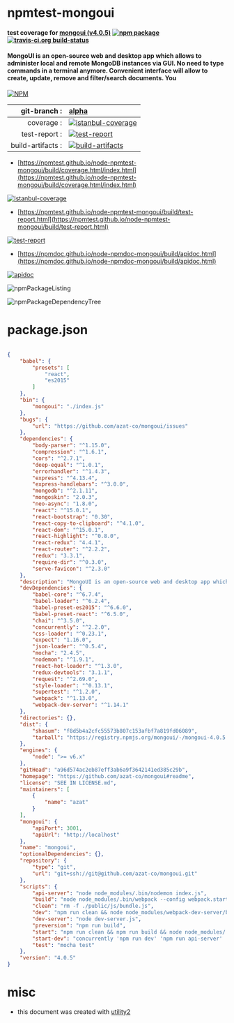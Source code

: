 # npmtest-mongoui

#### test coverage for  [mongoui (v4.0.5)](https://github.com/azat-co/mongoui#readme)  [![npm package](https://img.shields.io/npm/v/npmtest-mongoui.svg?style=flat-square)](https://www.npmjs.org/package/npmtest-mongoui) [![travis-ci.org build-status](https://api.travis-ci.org/npmtest/node-npmtest-mongoui.svg)](https://travis-ci.org/npmtest/node-npmtest-mongoui)

#### MongoUI is an open-source web and desktop app which allows to administer local and remote MongoDB instances via GUI. No need to type commands in a terminal anymore. Convenient interface will allow to create, update, remove and filter/search documents. You

[![NPM](https://nodei.co/npm/mongoui.png?downloads=true&downloadRank=true&stars=true)](https://www.npmjs.com/package/mongoui)

| git-branch : | [alpha](https://github.com/npmtest/node-npmtest-mongoui/tree/alpha)|
|--:|:--|
| coverage : | [![istanbul-coverage](https://npmtest.github.io/node-npmtest-mongoui/build/coverage.badge.svg)](https://npmtest.github.io/node-npmtest-mongoui/build/coverage.html/index.html)|
| test-report : | [![test-report](https://npmtest.github.io/node-npmtest-mongoui/build/test-report.badge.svg)](https://npmtest.github.io/node-npmtest-mongoui/build/test-report.html)|
| build-artifacts : | [![build-artifacts](https://npmtest.github.io/node-npmtest-mongoui/glyphicons_144_folder_open.png)](https://github.com/npmtest/node-npmtest-mongoui/tree/gh-pages/build)|

- [https://npmtest.github.io/node-npmtest-mongoui/build/coverage.html/index.html](https://npmtest.github.io/node-npmtest-mongoui/build/coverage.html/index.html)

[![istanbul-coverage](https://npmtest.github.io/node-npmtest-mongoui/build/screenCapture.buildCi.browser.%252Ftmp%252Fbuild%252Fcoverage.lib.html.png)](https://npmtest.github.io/node-npmtest-mongoui/build/coverage.html/index.html)

- [https://npmtest.github.io/node-npmtest-mongoui/build/test-report.html](https://npmtest.github.io/node-npmtest-mongoui/build/test-report.html)

[![test-report](https://npmtest.github.io/node-npmtest-mongoui/build/screenCapture.buildCi.browser.%252Ftmp%252Fbuild%252Ftest-report.html.png)](https://npmtest.github.io/node-npmtest-mongoui/build/test-report.html)

- [https://npmdoc.github.io/node-npmdoc-mongoui/build/apidoc.html](https://npmdoc.github.io/node-npmdoc-mongoui/build/apidoc.html)

[![apidoc](https://npmdoc.github.io/node-npmdoc-mongoui/build/screenCapture.buildCi.browser.%252Ftmp%252Fbuild%252Fapidoc.html.png)](https://npmdoc.github.io/node-npmdoc-mongoui/build/apidoc.html)

![npmPackageListing](https://npmtest.github.io/node-npmtest-mongoui/build/screenCapture.npmPackageListing.svg)

![npmPackageDependencyTree](https://npmtest.github.io/node-npmtest-mongoui/build/screenCapture.npmPackageDependencyTree.svg)



# package.json

```json

{
    "babel": {
        "presets": [
            "react",
            "es2015"
        ]
    },
    "bin": {
        "mongoui": "./index.js"
    },
    "bugs": {
        "url": "https://github.com/azat-co/mongoui/issues"
    },
    "dependencies": {
        "body-parser": "^1.15.0",
        "compression": "^1.6.1",
        "cors": "^2.7.1",
        "deep-equal": "^1.0.1",
        "errorhandler": "^1.4.3",
        "express": "^4.13.4",
        "express-handlebars": "^3.0.0",
        "mongodb": "^2.1.11",
        "mongoskin": "2.0.3",
        "neo-async": "1.8.0",
        "react": "^15.0.1",
        "react-bootstrap": "0.30",
        "react-copy-to-clipboard": "^4.1.0",
        "react-dom": "^15.0.1",
        "react-highlight": "^0.8.0",
        "react-redux": "4.4.1",
        "react-router": "^2.2.2",
        "redux": "3.3.1",
        "require-dir": "^0.3.0",
        "serve-favicon": "^2.3.0"
    },
    "description": "MongoUI is an open-source web and desktop app which allows to administer local and remote MongoDB instances via GUI. No need to type commands in a terminal anymore. Convenient interface will allow to create, update, remove and filter/search documents. You",
    "devDependencies": {
        "babel-core": "^6.7.4",
        "babel-loader": "^6.2.4",
        "babel-preset-es2015": "^6.6.0",
        "babel-preset-react": "^6.5.0",
        "chai": "^3.5.0",
        "concurrently": "^2.2.0",
        "css-loader": "^0.23.1",
        "expect": "1.16.0",
        "json-loader": "^0.5.4",
        "mocha": "2.4.5",
        "nodemon": "^1.9.1",
        "react-hot-loader": "^1.3.0",
        "redux-devtools": "3.1.1",
        "request": "^2.69.0",
        "style-loader": "^0.13.1",
        "supertest": "^1.2.0",
        "webpack": "^1.13.0",
        "webpack-dev-server": "^1.14.1"
    },
    "directories": {},
    "dist": {
        "shasum": "f8d5b4a2cfc55573b807c153afbf7a819fd06089",
        "tarball": "https://registry.npmjs.org/mongoui/-/mongoui-4.0.5.tgz"
    },
    "engines": {
        "node": ">= v6.x"
    },
    "gitHead": "a96d574ac2eb87eff3ab6a9f3642141ed385c29b",
    "homepage": "https://github.com/azat-co/mongoui#readme",
    "license": "SEE IN LICENSE.md",
    "maintainers": [
        {
            "name": "azat"
        }
    ],
    "mongoui": {
        "apiPort": 3001,
        "apiUrl": "http://localhost"
    },
    "name": "mongoui",
    "optionalDependencies": {},
    "repository": {
        "type": "git",
        "url": "git+ssh://git@github.com/azat-co/mongoui.git"
    },
    "scripts": {
        "api-server": "node node_modules/.bin/nodemon index.js",
        "build": "node node_modules/.bin/webpack --config webpack.start.config.js",
        "clean": "rm -f ./public/js/bundle.js",
        "dev": "npm run clean && node node_modules/webpack-dev-server/bin/webpack-dev-server.js --content-base public --hot",
        "dev-server": "node dev-server.js",
        "preversion": "npm run build",
        "start": "npm run clean && npm run build && node node_modules/.bin/nodemon index.js",
        "start-dev": "concurrently 'npm run dev' 'npm run api-server' 'npm run dev-server'",
        "test": "mocha test"
    },
    "version": "4.0.5"
}
```



# misc
- this document was created with [utility2](https://github.com/kaizhu256/node-utility2)

